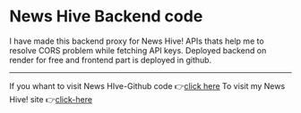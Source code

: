 # News Hive Backend code 
I have made this backend proxy for News Hive! APIs thats help me to resolve CORS problem while fetching API keys.
Deployed backend on render for free and frontend part is deployed in github. 

---

If you whant to visit News HIve-Github code 
👉[click here](https://github.com/bhanu0221/NewsHive-Project.git)
To visit my News Hive! site 👉[click-here]()
